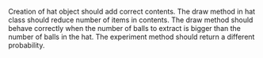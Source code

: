 Creation of hat object should add correct contents.
The draw method in hat class should reduce number of items in contents.
The draw method should behave correctly when the number of balls to extract is bigger than the number of balls in the hat.
The experiment method should return a different probability.
